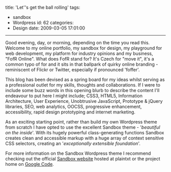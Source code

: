 title: 'Let''s get the ball rolling'
tags:
  - sandbox
  - Wordpress
id: 62
categories:
  - Design
date: 2009-03-05 17:01:00
---

Good evening, day, or morning, depending on the time you read this. Welcome to my online portfolio, my sandbox for design, my playground for web development, my platform for industry opinions and my business, "FofR Online". What does FofR stand for? It's Czech for "move it", it's a common typo of for and it sits in that ballpark of quirky online branding - reminiscent of Flickr or Twitter, especially if pronounced 'foffer'.

This blog has been devised as a spring board for my ideas whilst serving as a professional outlet for my skills, thoughts and collaborations. If I were to include some buzz words in this opening blurb to describe the content I'll endeavour to put here I might include; CSS3, HTML5, Information Architecture, User Experience, Unobtrusive JavaScript, Prototype &amp; jQuery libraries, SEO, web analytics, OOCSS, progressive enhancement, accessibility, rapid design prototyping and internet marketing.

As an exciting starting point, rather than build my own Wordpress theme from scratch I have opted to use the excellent Sandbox theme - '_beautiful on the inside_'. With its hugely powerful class-generating functions Sandbox creates clean and accessible markup with a huge array of context sensitive CSS selectors, creating an '_exceptionally extensible foundation_'.

For more information on the Sandbox Wordpress theme I recommend checking out the official [Sandbox website](http://www.plaintxt.org/themes/sandbox/) hosted at plaintxt or the project home on [Google Code](http://code.google.com/p/sandbox-theme/).
